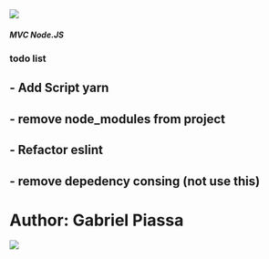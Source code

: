 <img src="https://img.shields.io/badge/node.js%20-%2343853D.svg?&style=for-the-badge&logo=node.js&logoColor=white"/>

##### MVC Node.JS

### todo list
## - Add Script yarn
## - remove node_modules from project 
## - Refactor eslint
## - remove depedency consing (not use this)


# Author: Gabriel Piassa 
[![](https://img.shields.io/badge/-@lindaum98-%231DA1F2?style=flat-square&logo=twitter&logoColor=ffffff)](https://twitter.com/lindaum98)

